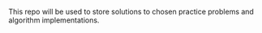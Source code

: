 This repo will be used to store solutions to chosen practice problems and algorithm implementations.
